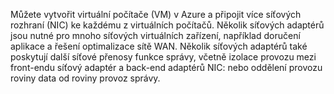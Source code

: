 Můžete vytvořit virtuální počítače (VM) v Azure a připojit více síťových rozhraní (NIC) ke každému z virtuálních počítačů. Několik síťových adaptérů jsou nutné pro mnoho síťových virtuálních zařízení, například doručení aplikace a řešení optimalizace sítě WAN. Několik síťových adaptérů také poskytují další síťové přenosy funkce správy, včetně izolace provozu mezi front-endu síťový adaptér a back-end adaptérů NIC: nebo oddělení provozu roviny data od roviny provoz správy.

